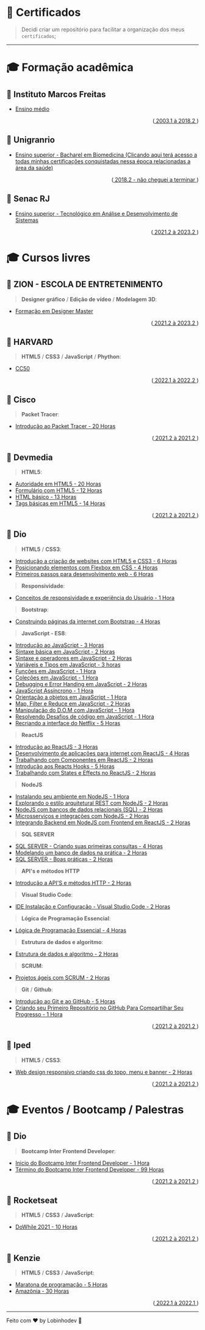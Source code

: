 # 🐺 Certificados

> Decidi criar um repositório para facilitar a organização dos meus `certificados`;

---

# 🎓 Formação acadêmica

## 🧠 Instituto Marcos Freitas

-   [Ensino médio]()
<p align="right">(<a href="#top"> 2003.1 à 2018.2 </a>)</p>

## 🧠 Unigranrio

-   [Ensino superior - Bacharel em Biomedicina (Clicando aqui terá acesso a todas minhas certificações conquistadas nessa época relacionadas a área da saúde)]()
<p align="right">(<a href="#top"> 2018.2 - não cheguei a terminar </a>)</p>

## 🧠 Senac RJ

-   [Ensino superior - Tecnológico em Análise e Desenvolvimento de Sistemas]()
<p align="right">(<a href="#top"> 2021.2 à 2023.2 </a>)</p>

# 🎓 Cursos livres

## 🧠 ZION - ESCOLA DE ENTRETENIMENTO

> **Designer gráfico** / **Edição de vídeo** / **Modelagem 3D**:

-   [Formação em Designer Master]()
<p align="right">(<a href="#top"> 2021.2 à 2023.2 </a>)</p>

## 🧠 HARVARD

> **HTML5** / **CSS3** / **JavaScript** / **Phython**:

-   [CC50]()
<p align="right">(<a href="#top"> 2022.1 à 2022.2 </a>)</p>

## 🧠 Cisco

> **Packet Tracer**:

-   [Introdução ao Packet Tracer - 20 Horas](https://github.com/lobinhodev/Certificados/blob/master/Cisco/Introdução%20ao%20packet%20tracer.pdf)
<p align="right">(<a href="#top"> 2021.2 à 2021.2 </a>)</p>

## 🧠 Devmedia

> **HTML5**:

-   [Autoridade em HTML5 - 20 Horas](https://github.com/lobinhodev/Certificados/blob/master/Devmedia/Autoridade%20em%20HTML.pdf)
-   [Formulário com HTML5 - 12 Horas](https://github.com/lobinhodev/Certificados/blob/master/Devmedia/Criando%20formul%C3%A1rios%20com%20HTML5.pdf)
-   [HTML básico - 13 Horas](https://github.com/lobinhodev/Certificados/blob/master/Devmedia/HTML%20b%C3%A1sico.pdf)
-   [Tags básicas em HTML5 - 14 Horas](https://github.com/lobinhodev/Certificados/blob/master/Devmedia/Tags%20b%C3%A1sicas%20do%20HTML5.pdf)
<p align="right">(<a href="#top"> 2021.2 à 2021.2 </a>)</p>

## 🧠 Dio

> **HTML5** / **CSS3**:

-   [Introdução a criação de websites com HTML5 e CSS3 - 6 Horas](https://github.com/lobinhodev/Certificados/blob/master/Dio/Introdu%C3%A7ao%20a%20cria%C3%A7%C3%A3o%20de%20websites%20com%20HTML5%20e%20CSS3.pdf)
-   [Posicionando elementos com Flexbox em CSS - 4 Horas](https://github.com/lobinhodev/Certificados/blob/master/Dio/Posicionando%20elementos%20com%20Flexbox%20em%20CSS.pdf)
-   [Primeiros passos para desenvolvimento web - 6 Horas](https://github.com/lobinhodev/Certificados/blob/master/Dio/Primeiros%20passos%20para%20desenvolvimento%20web.pdf)

> **Responsividade**:

-   [Conceitos de responsividade e experiência do Usuário - 1 Hora](https://github.com/lobinhodev/Certificados/blob/master/Dio/Conceitos%20de%20responsividade%20e%20experi%C3%AAncia%20do%20Usu%C3%A1rio.pdf)

> **Bootstrap**:

-   [Construindo páginas da internet com Bootstrap - 4 Horas](https://github.com/lobinhodev/Certificados/blob/master/Dio/Construindo%20p%C3%A1ginas%20da%20internet%20com%20Bootstrap.pdf)

> **JavaScript - ES8**:

-   [Introdução ao JavaScript - 3 Horas](https://github.com/lobinhodev/Certificados/blob/master/Dio/Conceitos%20de%20responsividade%20e%20experi%C3%AAncia%20do%20Usu%C3%A1rio.pdf)
-   [Sintaxe básica em JavaScript - 2 Horas](https://github.com/lobinhodev/Certificados/blob/master/Dio/Conceitos%20de%20responsividade%20e%20experi%C3%AAncia%20do%20Usu%C3%A1rio.pdf)
-   [Sintaxe e operadores em JavaScript - 2 Horas](https://github.com/lobinhodev/Certificados/blob/master/Dio/Conceitos%20de%20responsividade%20e%20experi%C3%AAncia%20do%20Usu%C3%A1rio.pdf)
-   [Variáveis e Tipos em JavaScript - 3 horas](https://github.com/lobinhodev/Certificados/blob/master/Dio/Variáveis%20e%20Tipos%20em%20JavaScript.pdf)
-   [Funções em JavaScript - 1 Hora](https://github.com/lobinhodev/Certificados/blob/master/Dio/Funções%20em%20JavaScript.pdf)
-   [Coleções em JavaScript - 1 Hora](https://github.com/lobinhodev/Certificados/blob/master/Dio/Coleções%20em%20JavaScript.pdf)
-   [Debugging e Error Handing em JavaScript - 2 Horas](https://github.com/lobinhodev/Certificados/blob/master/Dio/Debugging%20e%20Error%20Handling%20em%20JavaScript.pdf)
-   [JavaScript Assíncrono - 1 Hora](https://github.com/lobinhodev/Certificados/blob/master/Dio/Javascript%20Assíncrono.pdf/)
-   [Orientação a objetos em JavaScript - 1 Hora](https://github.com/lobinhodev/Certificados/blob/master/Dio/Orientação%20a%20objetos%20em%20JavaScript.pdf)
-   [Map, Filter e Reduce em JavaScript - 2 Horas](https://github.com/lobinhodev/Certificados/blob/master/Dio/Map,%20Filter%20e%20Reduce%20em%20JavaScript.pdf)
-   [Manipulação do D.O.M com JavaScript - 1 Hora](https://github.com/lobinhodev/Certificados/blob/master/Dio/Manipulando%20a%20D.O.M.%20com%20JavaScript.pdf)
-   [Resolvendo Desafios de código em JavaScript - 1 Hora](https://github.com/lobinhodev/Certificados/blob/master/Dio/Resolvendo%20Desafios%20de%20Código.pdf)
-   [Recriando a interface do Netflix - 5 Horas](https://github.com/lobinhodev/Certificados/blob/master/Dio/Recriando%20a%20Interface%20do%20Netflix.pdf)

> **ReactJS**

-   [Introdução ao ReactJS - 3 Horas](https://github.com/lobinhodev/Certificados/blob/master/Dio/Introdução%20ao%20ReactJS.pdf)
-   [Desenvolvimento de aplicações para internet com ReactJS - 4 Horas](https://github.com/lobinhodev/Certificados/blob/master/Dio/Desenvolvimento%20de%20aplicações%20para%20internet%20com%20ReactJS.pdf)
-   [Trabalhando com Componentes em ReactJS - 2 Horas](https://github.com/lobinhodev/Certificados/blob/master/Dio/Trabalhando%20com%20Componentes%20em%20React.pdf)
-   [Introdução aos Reacts Hooks - 5 Horas](https://github.com/lobinhodev/Certificados/blob/master/Dio/Introdução%20aos%20React%20Hooks.pdf)
-   [Trabalhando com States e Effects no ReactJS - 2 Horas](https://github.com/lobinhodev/Certificados/blob/master/Dio/Trabalhando%20com%20States%20%26%20Effects%20no%20ReactJs.pdf)

> **NodeJS**

-   [Instalando seu ambiente em NodeJS - 1 Hora](https://github.com/lobinhodev/Certificados/blob/master/Dio/Instalando%20e%20Configurando%20seu%20Ambiente%20Node.js.pdf)
-   [Explorando o estilo arquitetural REST com NodeJS - 2 Horas](https://github.com/lobinhodev/Certificados/blob/master/Dio/Explorando%20o%20Estilo%20Arquitetural%20REST%20com%20Node.js.pdf)
-   [NodeJS com bancos de dados relacionais (SQL) - 2 Horas](<https://github.com/lobinhodev/Certificados/blob/master/Dio/Node.js%20com%20Bancos%20de%20Dados%20Relacionais%20(SQL).pdf>)
-   [Microsserviços e integrações com NodeJS - 2 Horas](https://github.com/lobinhodev/Certificados/blob/master/Dio/Microsserviços%20e%20Integrações%20com%20Node.js.pdf)
-   [Integrando Backend em NodeJS com Frontend em ReactJS - 2 Horas](https://github.com/lobinhodev/Certificados/blob/master/Dio/Integrando%20um%20Backend%20em%20Node.js%20com%20um%20Frontend%20em%20React%20para%20um%20E-commerce.pdf)

> **SQL SERVER**

-   [SQL SERVER - Criando suas primeiras consultas - 4 Horas](https://github.com/lobinhodev/Certificados/blob/master/Dio/SQL%20SERVER%20-%20Criando%20suas%20primeiras%20consultas.pdf)
-   [Modelando um banco de dados na prática - 2 Horas](https://github.com/lobinhodev/Certificados/blob/master/Dio/Modelando%20um%20banco%20de%20dados%20na%20prática%20com%20SQL%20SERVER.pdf)
-   [SQL SERVER - Boas práticas - 2 Horas](https://github.com/lobinhodev/Certificados/blob/master/Dio/SQL%20Server%20-%20Boas%20práticas%20em%20bancos%20relacionais.pdf)

> **API's e métodos HTTP**

-   [Introdução a API'S e métodos HTTP - 2 Horas](https://github.com/lobinhodev/Certificados/blob/master/Dio/Introdução%20a%20APIs%20e%20métodos%20HTTP.pdf)

> **Visual Studio Code**:

-   [IDE Instalação e Configuração - Visual Studio Code - 2 Horas](https://github.com/lobinhodev/Certificados/blob/master/Dio/IDE%20VSCode.pdf)

> **Lógica de Programação Essencial**:

-   [Lógica de Programação Essencial - 4 Horas](https://github.com/lobinhodev/Certificados/blob/master/Dio/L%C3%B3gica%20de%20Programa%C3%A7%C3%A3o%20Essencial.pdf)

> **Estrutura de dados e algoritmo**:

-   [Estrutura de dados e algoritmo - 2 Horas](https://github.com/lobinhodev/Certificados/blob/master/Dio/Estrutura%20de%20dados%20e%20algoritmos.pdf)

> **SCRUM**:

-   [Projetos ágeis com SCRUM - 2 Horas](https://github.com/lobinhodev/Certificados/blob/master/Dio/Projetos%20ágeis%20com%20SCRUM.pdf)

> **Git** / **Github**:

-   [Introdução ao Git e ao GitHub - 5 Horas](https://github.com/lobinhodev/Certificados/blob/master/Dio/Introdução%20ao%20Git%20e%20ao%20GitHub.pdf)
-   [Criando seu Primeiro Repositório no GitHub Para Compartilhar Seu Progresso - 1 Hora](https://github.com/lobinhodev/Certificados/blob/master/Dio/Criando%20seu%20Primeiro%20repositório%20no%20Github.pdf)
<p align="right">(<a href="#top"> 2021.2 à 2021.2 </a>)</p>

## 🧠 Iped

> **HTML5** / **CSS3**:

-   [Web design responsivo criando css do topo, menu e banner - 2 Horas](https://github.com/lobinhodev/Certificados/blob/master/Iped/Web%20design%20responsivo%20criando%20css%20do%20topo%2C%20menu%20e%20banner.pdf)
<p align="right">(<a href="#top"> 2021.2 à 2021.2 </a>)</p>

# 🎓 Eventos / Bootcamp / Palestras

## 🧠 Dio

> **Bootcamp Inter Frontend Developer**:

-   [Inicio do Bootcamp Inter Frontend Developer - 1 Hora](https://github.com/lobinhodev/Certificados/blob/master/Dio/Bootcamp%20Inter%20Frontend%20Developer.pdf)
-   [Término do Bootcamp Inter Frontend Developer - 99 Horas](https://github.com/lobinhodev/Certificados/blob/master/Dio/Bootcamp%20Inter%20Frontend%20Developer.pdf)
<p align="right">(<a href="#top"> 2021.2 à 2021.2 </a>)</p>

## 🧠 Rocketseat

> **HTML5** / **CSS3** / **JavaScript**:

-   [DoWhile 2021 - 10 Horas](https://github.com/lobinhodev/Certificados/blob/master/Rocketseat/dowhile-2021.pdf)
<p align="right">(<a href="#top"> 2021.2 à 2021.2 </a>)</p>

## 🧠 Kenzie

> **HTML5** / **CSS3** / **JavaScript**:

-   [Maratona de programação - 5 Horas](https://github.com/lobinhodev/Certificados/blob/master/Kenzie/certificado-maratona-programacao.pdf)
-   [Amazônia - 30 Horas](https://github.com/lobinhodev/Certificados/blob/master/Kenzie/certificado-amazonia.pdf)
<p align="right">(<a href="#top"> 2022.1 à 2022.1 </a>)</p>

---

Feito com ♥ by Lobinhodev 🐺
